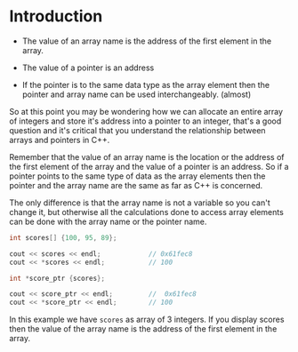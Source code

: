 # Introduction

- The value of an array name is the address of the first element in the array.

- The value of a pointer is an address

- If the pointer is to the same data type as the array element then the pointer and array name can be used interchangeably. (almost)

So at this point you may be wondering how we can allocate an entire array of integers and store it's address into a pointer to an integer, that's a good question and it's critical that you understand the relationship between arrays and pointers in C++.

Remember that the value of an array name is the location or the address of the first element of the array and the value of a pointer is an address. So if a pointer points to the same type of data as the array elements then the pointer and the array name are the same as far as C++ is concerned. 

The only difference is that the array name is not a variable so you can't change it, but otherwise all the calculations done to access array elements can be done with the array name or the pointer name.

```cpp nums
int scores[] {100, 95, 89};

cout << scores << endl;            // 0x61fec8
cout << *scores << endl;           // 100

int *score_ptr {scores};

cout << score_ptr << endl;         //  0x61fec8
cout << *score_ptr << endl;        // 100
```

In this example we have `scores` as array of 3 integers. If you display scores then the value of the array name is the address of the first element in the array.